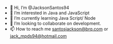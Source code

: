- 👋 Hi, I’m @JacksonSantos94
- 👀 I’m interested in Java and JavaScript
- 🌱 I’m currently learning Java Script/ Node
- 💞️ I’m looking to collaborate on development.
- 📫 How to reach me santosjackson@brq.com or jack_mpds94@hotmail.com

<!---
JacksonSantos94/JacksonSantos94 is a ✨ special ✨ repository because its `README.md` (this file) appears on your GitHub profile.
You can click the Preview link to take a look at your changes.
--->

